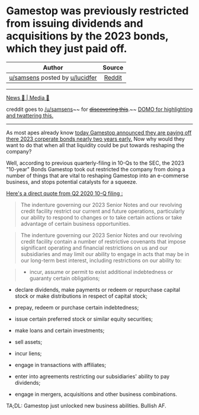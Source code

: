 Gamestop was previously restricted from issuing dividends and acquisitions by the 2023 bonds, which they just paid off.
=======================================================================================================================

| Author       | Source       | 
| :-------------: |:-------------:|
| [u/samsens](https://www.reddit.com/user/samsens/) posted by [u/lucidfer](https://www.reddit.com/user/lucidfer/) | [Reddit](https://www.reddit.com/r/Superstonk/comments/mqc5gh/gamestop_was_previously_restricted_from_issuing/) | 

---

[News 📰 | Media 📱](https://www.reddit.com/r/Superstonk/search?q=flair_name%3A%22News%20%F0%9F%93%B0%20%7C%20Media%20%F0%9F%93%B1%22&restrict_sr=1)

creddit goes to [/u/samsens](https://www.reddit.com/u/samsens/)~~ for ~~[~~discovering this~~](https://www.reddit.com/r/Superstonk/comments/mqaxlh/holy_shit/)~~.~~ [DOMO for highlighting and twattering this.](https://twitter.com/DOMOCAPITAL/status/1382064324248735744?ref_src=twsrc%5Egoogle%7Ctwcamp%5Eserp%7Ctwgr%5Etweet)

* * * * *

As most apes already know [today Gamestop announced they are paying off there 2023 corperate bonds nearly two years early.](https://news.gamestop.com/news-releases/news-release-details/gamestop-announces-voluntary-early-redemption-senior-notes-0) Now why would they want to do that when all that liquidity could be put towards reshaping the company?

Well, according to previous quarterly-filing in 10-Qs to the SEC, the 2023 "10-year" Bonds Gamestop took out restricted the company from doing a number of things that are vital to reshaping Gamestop into an e-commerse business, and stops potential catalysts for a squeeze.

[Here's a direct quote from Q2 2020 10-Q filing :](https://news.gamestop.com/node/18221/)

> The indenture governing our 2023 Senior Notes and our revolving credit facility restrict our current and future operations, particularly our ability to respond to changes or to take certain actions or take advantage of certain business opportunities.

> The indenture governing our 2023 Senior Notes and our revolving credit facility contain a number of restrictive covenants that impose significant operating and financial restrictions on us and our subsidiaries and may limit our ability to engage in acts that may be in our long-term best interest, including restrictions on our ability to:

> -   incur, assume or permit to exist additional indebtedness or guaranty certain obligations;

-   declare dividends, make payments or redeem or repurchase capital stock or make distributions in respect of capital stock;

-   prepay, redeem or purchase certain indebtedness;

-   issue certain preferred stock or similar equity securities;

-   make loans and certain investments;

-   sell assets;

-   incur liens;

-   engage in transactions with affiliates;

-   enter into agreements restricting our subsidiaries' ability to pay dividends;

-   engage in mergers, acquisitions and other business combinations.

TA;DL: Gamestop just unlocked new business abilities. Bullish AF.
